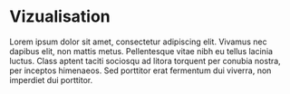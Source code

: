 # Vizualisation

Lorem ipsum dolor sit amet, consectetur adipiscing elit. Vivamus nec dapibus elit, non mattis metus. Pellentesque vitae nibh eu tellus lacinia luctus. Class aptent taciti sociosqu ad litora torquent per conubia nostra, per inceptos himenaeos. Sed porttitor erat fermentum dui viverra, non imperdiet dui porttitor.
